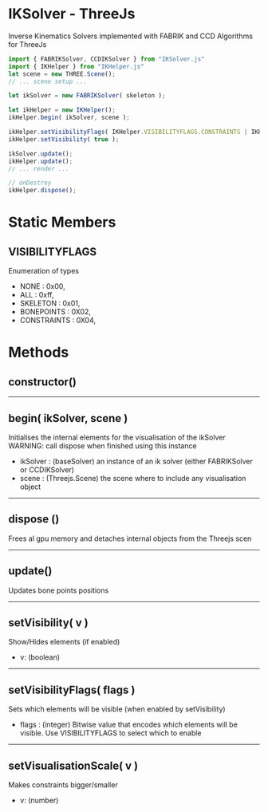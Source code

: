 # IKSolver - ThreeJs
Inverse Kinematics Solvers implemented with FABRIK and CCD Algorithms for ThreeJs


```javascript
import { FABRIKSolver, CCDIKSolver } from "IKSolver.js"
import { IKHelper } from "IKHelper.js"
let scene = new THREE.Scene();
// ... scene setup ...

let ikSolver = new FABRIKSolver( skeleton );

let ikHelper = new IKHelper();
ikHelper.begin( ikSolver, scene );

ikHelper.setVisibilityFlags( IKHelper.VISIBILITYFLAGS.CONSTRAINTS | IKHelper.VISIBILITYFLAGS.SKELETON   );
ikHelper.setVisibility( true );

ikSolver.update();
ikHelper.update(); 
// ... render ...

// onDestroy
ikHelper.dispose();

```
# Static Members

## VISIBILITYFLAGS
Enumeration of types
- NONE : 0x00,
- ALL : 0xff,
- SKELETON : 0x01,
- BONEPOINTS : 0X02,
- CONSTRAINTS : 0X04,


# Methods

## constructor()

---
## begin( ikSolver, scene )

Initialises the internal elements for the visualisation of the ikSolver 
WARNING: call dispose when finished using this instance

- ikSolver : (baseSolver) an instance of an ik solver (either FABRIKSolver or CCDIKSolver)
- scene : (Threejs.Scene) the scene where to include any visualisation object

---
## dispose ()

Frees al gpu memory and detaches internal objects from the Threejs scen

---
## update()

Updates bone points positions

---
## setVisibility( v )

Show/Hides elements (if enabled)

- v: (boolean)

---
## setVisibilityFlags( flags )

Sets which elements will be visible (when enabled by setVisibility)

- flags : (integer) Bitwise value that encodes which elements will be visible. Use VISIBILITYFLAGS to select which to enable

---
## setVisualisationScale( v )

Makes constraints bigger/smaller

- v: (number)
